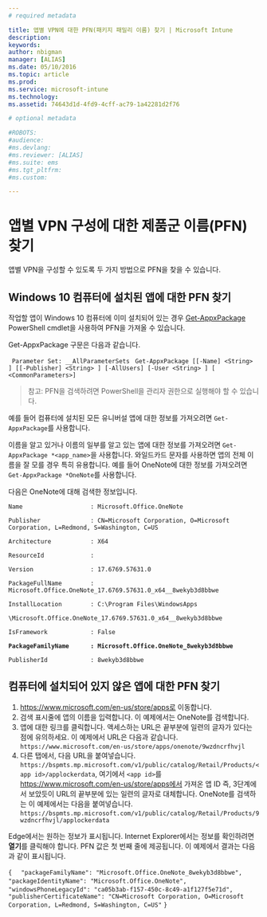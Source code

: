 ```yaml
---
# required metadata

title: 앱별 VPN에 대한 PFN(패키지 패밀리 이름) 찾기 | Microsoft Intune
description:
keywords:
author: nbigman
manager: [ALIAS]
ms.date: 05/10/2016
ms.topic: article
ms.prod:
ms.service: microsoft-intune
ms.technology:
ms.assetid: 74643d1d-4fd9-4cff-ac79-1a42281d2f76

# optional metadata

#ROBOTS:
#audience:
#ms.devlang:
#ms.reviewer: [ALIAS]
#ms.suite: ems
#ms.tgt_pltfrm:
#ms.custom:

---
```


# 앱별 VPN 구성에 대한 제품군 이름(PFN) 찾기

앱별 VPN을 구성할 수 있도록 두 가지 방법으로 PFN을 찾을 수 있습니다.

## Windows 10 컴퓨터에 설치된 앱에 대한 PFN 찾기 

작업할 앱이 Windows 10 컴퓨터에 이미 설치되어 있는 경우 [Get-AppxPackage](https://technet.microsoft.com/library/hh856044.aspx) PowerShell cmdlet을 사용하여 PFN을 가져올 수 있습니다.

Get-AppxPackage 구문은 다음과 같습니다.

` Parameter Set: __AllParameterSets`
` Get-AppxPackage [[-Name] <String> ] [[-Publisher] <String> ] [-AllUsers] [-User <String> ] [ <CommonParameters>]`

> 참고: PFN을 검색하려면 PowerShell을 관리자 권한으로 실행해야 할 수 있습니다.

예를 들어 컴퓨터에 설치된 모든 유니버설 앱에 대한 정보를 가져오려면 `Get-AppxPackage`를 사용합니다.

이름을 알고 있거나 이름의 일부를 알고 있는 앱에 대한 정보를 가져오려면 `Get-AppxPackage *<app_name>`을 사용합니다. 와일드카드 문자를 사용하면 앱의 전체 이름을 잘 모를 경우 특히 유용합니다. 예를 들어 OneNote에 대한 정보를 가져오려면 `Get-AppxPackage *OneNote`를 사용합니다.


다음은 OneNote에 대해 검색한 정보입니다.

`Name                   : Microsoft.Office.OneNote`

`Publisher              : CN=Microsoft Corporation, O=Microsoft Corporation, L=Redmond, S=Washington, C=US`

`Architecture           : X64`

`ResourceId             :`

`Version                : 17.6769.57631.0`

`PackageFullName        : Microsoft.Office.OneNote_17.6769.57631.0_x64__8wekyb3d8bbwe`

`InstallLocation        : C:\Program Files\WindowsApps`

`\Microsoft.Office.OneNote_17.6769.57631.0_x64__8wekyb3d8bbwe`

`IsFramework            : False`

**`PackageFamilyName      : Microsoft.Office.OneNote_8wekyb3d8bbwe`**

`PublisherId            : 8wekyb3d8bbwe`



## 컴퓨터에 설치되어 있지 않은 앱에 대한 PFN 찾기

1.  https://www.microsoft.com/en-us/store/apps로 이동합니다.
2.  검색 표시줄에 앱의 이름을 입력합니다. 이 예제에서는 OneNote를 검색합니다.
3.  앱에 대한 링크를 클릭합니다. 액세스하는 URL은 끝부분에 일련의 글자가 있다는 점에 유의하세요. 이 예제에서 URL은 다음과 같습니다.
`https://www.microsoft.com/en-us/store/apps/onenote/9wzdncrfhvjl`
4.  다른 탭에서, 다음 URL을 붙여넣습니다. `https://bspmts.mp.microsoft.com/v1/public/catalog/Retail/Products/<app id>/applockerdata`, 여기에서 `<app id>`를 https://www.microsoft.com/en-us/store/apps에서 가져온 앱 ID 즉, 3단계에서 보았듯이 URL의 끝부분에 있는 일련의 글자로 대체합니다. OneNote를 검색하는 이 예제에서는 다음을 붙여넣습니다. `https://bspmts.mp.microsoft.com/v1/public/catalog/Retail/Products/9wzdncrfhvjl/applockerdata`

Edge에서는 원하는 정보가 표시됩니다. Internet Explorer에서는 정보를 확인하려면 **열기**를 클릭해야 합니다. PFN 값은 첫 번째 줄에 제공됩니다. 이 예제에서 결과는 다음과 같이 표시됩니다.
 

`{`
`  "packageFamilyName": "Microsoft.Office.OneNote_8wekyb3d8bbwe",`
`  "packageIdentityName": "Microsoft.Office.OneNote",`
`  "windowsPhoneLegacyId": "ca05b3ab-f157-450c-8c49-a1f127f5e71d",`
`  "publisherCertificateName": "CN=Microsoft Corporation, O=Microsoft Corporation, L=Redmond, S=Washington, C=US"`
`}`



<!--HONumber=May16_HO3-->


